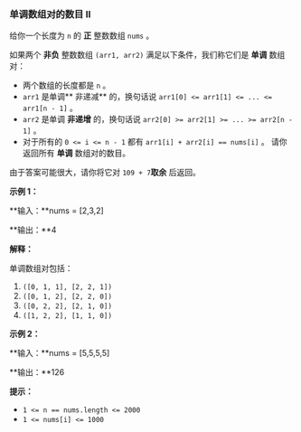### 单调数组对的数目 II ###
给你一个长度为 `n` 的 **正** 整数数组 `nums` 。

如果两个 **非负** 整数数组 `(arr1, arr2)` 满足以下条件，我们称它们是 **单调** 数组对：

* 两个数组的长度都是 `n` 。
* `arr1` 是单调** 非递减** 的，换句话说 `arr1[0] <= arr1[1] <= ... <= arr1[n - 1]` 。
* `arr2` 是单调 **非递增** 的，换句话说 `arr2[0] >= arr2[1] >= ... >= arr2[n - 1]` 。
* 对于所有的 `0 <= i <= n - 1` 都有 `arr1[i] + arr2[i] == nums[i]` 。
请你返回所有 **单调** 数组对的数目。

由于答案可能很大，请你将它对 `109 + 7`**取余** 后返回。



**示例 1：**

**输入：**nums = [2,3,2]

**输出：**4

**解释：**

单调数组对包括：

1. `([0, 1, 1], [2, 2, 1])`
2. `([0, 1, 2], [2, 2, 0])`
3. `([0, 2, 2], [2, 1, 0])`
4. `([1, 2, 2], [1, 1, 0])`

**示例 2：**

**输入：**nums = [5,5,5,5]

**输出：**126




**提示：**

* `1 <= n == nums.length <= 2000`
* `1 <= nums[i] <= 1000`

